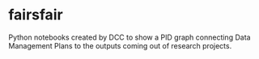 # fairsfair

Python notebooks created by DCC to show a PID graph connecting Data Management Plans to the outputs coming out of research projects.
